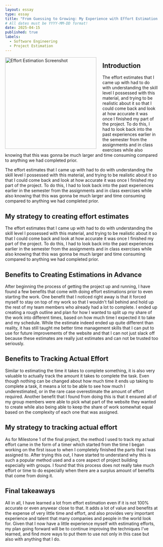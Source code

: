 ```yaml
---
layout: essay
type: essay
title: "From Guessing to Growing: My Experience with Effort Estimation and Tracking"
# All dates must be YYYY-MM-DD format!
date: 2025-04-15
published: true
labels:
  - Software Engineering
  - Project Estimation
---
```



<img src="https://github.com/user-attachments/assets/f53f4ad8-6dc9-40d5-a115-e9aa06ae8c15" align="left" width="300" style="margin: 0 20px 10px 0;" alt="Effort Estimation Screenshot" />

## Introduction
The effort estimates that I came up with had to do with understanding the skill level I possessed with this material, and trying to be realistic about it so that I could come back and look at how accurate it was once I finished my part of the project. To do this, I had to look back into the past experiences earlier in the semester from the assignments and in class exercises while also knowing that this was gonna be much larger and time consuming compared to anything we had completed prior. 

The effort estimates that I came up with had to do with understanding the skill level I possessed with this material, and trying to be realistic about it so that I could come back and look at how accurate it was once I finished my part of the project. To do this, I had to look back into the past experiences earlier in the semester from the assignments and in class exercises while also knowing that this was gonna be much larger and time consuming compared to anything we had completed prior.


## My strategy to creating effort estimates
The effort estimates that I came up with had to do with understanding the skill level I possessed with this material, and trying to be realistic about it so that I could come back and look at how accurate it was once I finished my part of the project. To do this, I had to look back into the past experiences earlier in the semester from the assignments and in class exercises while also knowing that this was gonna be much larger and time consuming compared to anything we had completed prior.

## Benefits to Creating Estimations in Advance 
After beginning the process of getting the project up and running, I have found a few benefits that come with doing effort estimations prior to even starting the work. One benefit that I noticed right away is that it forced myself to stay on top of my work so that I wouldn't fall behind and hold up the rest of my team members who already had a lot to complete. I ended up creating a rough outline and plan for how I wanted to split up my share of the work into different times, based on how much time I expected it to take and my schedule. While the estimate indeed ended up quite different than reality, it has still taught me better time management skills that I can put to use for future improvements of the website and that I can not just slack off because these estimates are really just estimates and can not be trusted too seriously.

## Benefits to Tracking Actual Effort
Similar to estimating the time it takes to complete something, it is also very valuable to actually track the amount it takes to complete the task. Even though nothing can be changed about how much time it ends up taking to complete a task, it means a lot to be able to see how much I underestimated, or in the rare case overestimate the amount of effort required. Another benefit that I found from doing this is that it ensured all of my group members were able to pick what part of the website they wanted to create while also being able to keep the share of work somewhat equal based on the complexity of each one that was assigned.

## My strategy to tracking actual effort 
As for Milestone 1 of the final project, the method I used to track my actual effort came in the form of a timer which started from the time I began working on the first issue to when I completely finished the parts that I was assigned to. After trying this out, I have started to understand why this is such a popular method used and a core aspect of project building especially with groups. I found that this process does not really take much effort or time to do especially when there are a surplus amount of benefits that come from doing it.


## Final takeaways
All in all, I have learned a lot from effort estimation even if it is not 100% accurate or even anywear close to that. It adds a lot of value and benefits at the expense of very little time and effort, and also provides very important experience and talent that many companies and people in the world look for. Given that I now have a little experience myself with estimating efforts, my plan going forward will be to continue improving the techniques I've learned, and find more ways to put them to use not only in this case but also with anything that I do.
